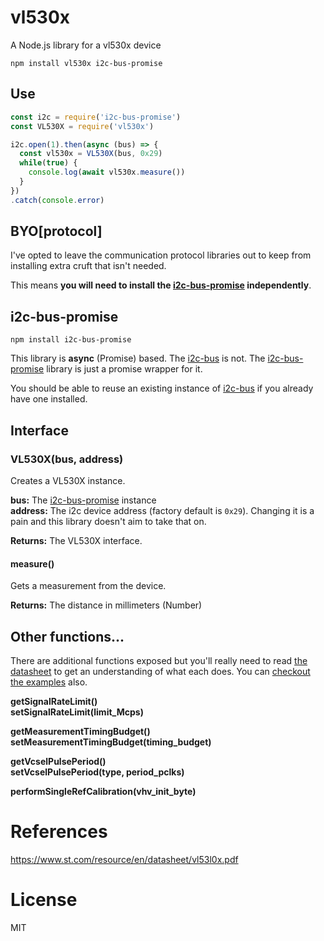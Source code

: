 # vl530x
A Node.js library for a vl530x device


```
npm install vl530x i2c-bus-promise
```

## Use
```js
const i2c = require('i2c-bus-promise')
const VL530X = require('vl530x')

i2c.open(1).then(async (bus) => {
  const vl530x = VL530X(bus, 0x29)
  while(true) {
    console.log(await vl530x.measure())
  }
})
.catch(console.error)
```

## BYO[protocol]
I've opted to leave the communication protocol libraries out to keep from
installing extra cruft that isn't needed.

This means **you will need to install the [i2c-bus-promise](https://www.npmjs.com/package/i2c-bus-promise) independently**.

## i2c-bus-promise
```
npm install i2c-bus-promise
```

This library is **async** (Promise) based. The [i2c-bus](https://www.npmjs.com/package/i2c-bus) is not. The
[i2c-bus-promise](https://www.npmjs.com/package/i2c-bus-promise) library is just a promise wrapper for it.

You should be able to reuse an existing instance of [i2c-bus](https://www.npmjs.com/package/i2c-bus) if you
already have one installed.


## Interface

### VL530X(bus, address)
Creates a VL530X instance.

**bus:** The [i2c-bus-promise](https://www.npmjs.com/package/i2c-bus-promise) instance<br>
**address:** The i2c device address (factory default is `0x29`). Changing it is a pain and this
library doesn't aim to take that on.

**Returns:** The VL530X interface.

#### measure()
Gets a measurement from the device.

**Returns:** The distance in millimeters (Number)


## Other functions...
There are additional functions exposed but you'll really need to read [the datasheet](https://www.st.com/resource/en/datasheet/vl53l0x.pdf)
to get an understanding of what each does. You can [checkout the examples](examples/) also.

**getSignalRateLimit()**<br>
**setSignalRateLimit(limit_Mcps)**<br>

**getMeasurementTimingBudget()**<br>
**setMeasurementTimingBudget(timing_budget)**<br>

**getVcselPulsePeriod()**<br>
**setVcselPulsePeriod(type, period_pclks)**<br>

**performSingleRefCalibration(vhv_init_byte)**<br>


# References
https://www.st.com/resource/en/datasheet/vl53l0x.pdf

# License
MIT
